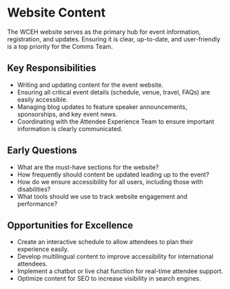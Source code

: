 # Website Content

The WCEH website serves as the primary hub for event information, registration, and updates. Ensuring it is clear, up-to-date, and user-friendly is a top priority for the Comms Team.

## Key Responsibilities
- Writing and updating content for the event website.
- Ensuring all critical event details (schedule, venue, travel, FAQs) are easily accessible.
- Managing blog updates to feature speaker announcements, sponsorships, and key event news.
- Coordinating with the Attendee Experience Team to ensure important information is clearly communicated.

## Early Questions
- What are the must-have sections for the website?
- How frequently should content be updated leading up to the event?
- How do we ensure accessibility for all users, including those with disabilities?
- What tools should we use to track website engagement and performance?

## Opportunities for Excellence
- Create an interactive schedule to allow attendees to plan their experience easily.
- Develop multilingual content to improve accessibility for international attendees.
- Implement a chatbot or live chat function for real-time attendee support.
- Optimize content for SEO to increase visibility in search engines.